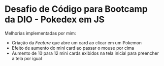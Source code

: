 # Desafio de Código para Bootcamp da DIO - Pokedex em JS

Melhorias implementadas por mim:
- Criação da _Feature_ que abre um card ao clicar em um Pokemon
- Efeito de aumento do mini card ao passar o mouse por cima
- Aumento de 10 para 12 mini cards exibidos na tela inicial para preencher a tela por igual